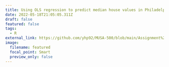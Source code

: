 ```yaml
---
title: Using OLS regression to predict median house values in Philadelphia
date: 2022-05-18T21:05:05.311Z
draft: false
featured: false
tags:
  - R
external_link: https://github.com/yhp92/MUSA-500/blob/main/Assignment%201%20-%20Ben%20Aiken%2C%20Hanpu%20Yao%2C%20Zhenzhao%20Xu_Final.pdf
image:
  filename: featured
  focal_point: Smart
  preview_only: false
---
```

